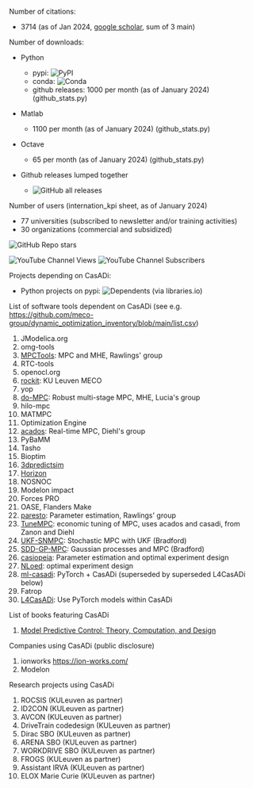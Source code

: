 Number of citations:
  * 3714 (as of Jan 2024, [google scholar](https://scholar.google.com/citations?user=EGVRNtEAAAAJ&hl=en&oi=sra), sum of 3 main)
    
Number of downloads:
  * Python
    * pypi: ![PyPI](https://img.shields.io/pypi/dm/casadi)
    * conda: ![Conda](https://img.shields.io/conda/d/conda-forge/casadi)
    * github releases: 1000 per month (as of January 2024) (github_stats.py) 
  * Matlab
    * 1100 per month (as of January 2024) (github_stats.py)
  * Octave
    * 65 per month (as of January 2024) (github_stats.py)

  * Github releases lumped together
    * ![GitHub all releases](https://img.shields.io/github/downloads/casadi/casadi/total)

Number of users (internation_kpi sheet, as of January 2024)
  * 77 universities (subscribed to newsletter and/or training activities)
  * 30 organizations (commercial and subsidized)

![GitHub Repo stars](https://img.shields.io/github/stars/casadi/casadi)

![YouTube Channel Views](https://img.shields.io/youtube/channel/views/UC3VDpv5Pi3R-a2VkcJN1RLw)
![YouTube Channel Subscribers](https://img.shields.io/youtube/channel/subscribers/UC3VDpv5Pi3R-a2VkcJN1RLw)

Projects depending on CasADi:
  * Python projects on pypi: ![Dependents (via libraries.io)](https://img.shields.io/librariesio/dependents/pypi/casadi)



List of software tools dependent on CasADi (see e.g. https://github.com/meco-group/dynamic_optimization_inventory/blob/main/list.csv)
 1. JModelica.org
 2. omg-tools
 3. [MPCTools](https://bitbucket.org/rawlings-group/mpc-tools-casadi/src/master/): MPC and MHE, Rawlings' group
 4. RTC-tools
 5. openocl.org
 6. [rockit](https://gitlab.kuleuven.be/meco-software/rockit): KU Leuven MECO
 7. yop
 8. [do-MPC](https://github.com/do-mpc/do-mpc): Robust multi-stage MPC, MHE, Lucia's group
 9. hilo-mpc
 10. MATMPC
 11. Optimization Engine
 12. [acados](https://github.com/acados/acados): Real-time MPC, Diehl's group
 13. PyBaMM
 14. Tasho
 15. Bioptim
 16. [3dpredictsim](https://github.com/antoinefalisse/3dpredictsim)
 17. [Horizon](https://github.com/ADVRHumanoids/horizon)
 18. NOSNOC
 19. Modelon impact
 20. Forces PRO
 21. OASE, Flanders Make
 22. [paresto](https://github.com/rawlings-group/paresto): Parameter estimation, Rawlings' group
 23. [TuneMPC](https://github.com/jdeschut/tunempc/): economic tuning of MPC, uses acados and casadi, from Zanon and Diehl
 24. [UKF-SNMPC](https://github.com/Eric-Bradford/UKF-SNMPC): Stochastic MPC with UKF (Bradford)
 25. [SDD-GP-MPC](https://github.com/Eric-Bradford/SDD-GP-MPC): Gaussian processes and MPC (Bradford)
 26. [casiopeia](https://github.com/adbuerger/casiopeia): Parameter estimation and optimal experiment design
 27. [NLoed](https://github.com/NateBraniff/NLoed): optimal experiment design
 28. [ml-casadi](https://github.com/TUM-AAS/ml-casadi): PyTorch + CasADi (superseded by superseded L4CasADi below)
 29. Fatrop
 30. [L4CasADi](https://github.com/Tim-Salzmann/l4casadi): Use PyTorch models within CasADi

List of books featuring CasADi
 1. [Model Predictive Control: Theory, Computation, and Design](https://sites.engineering.ucsb.edu/~jbraw/mpc/)


Companies using CasADi (public disclosure)
 1. ionworks https://ion-works.com/
 2. Modelon

Research projects using CasADi
 1. ROCSIS (KULeuven as partner)
 2. ID2CON (KULeuven as partner)
 3. AVCON (KULeuven as partner)
 4. DriveTrain codedesign (KULeuven as partner)
 5. Dirac	SBO (KULeuven as partner)
 6. ARENA	SBO (KULeuven as partner)
 7. WORKDRIVE	SBO (KULeuven as partner)
 8. FROGS  (KULeuven as partner)
 9. Assistant	IRVA (KULeuven as partner)
 10. ELOX	Marie Curie  (KULeuven as partner)
